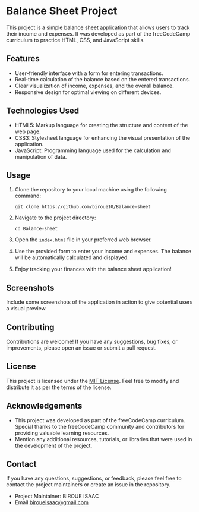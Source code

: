 # Balance Sheet Project

This project is a simple balance sheet application that allows users to track their income and expenses. It was developed as part of the freeCodeCamp curriculum to practice HTML, CSS, and JavaScript skills.

## Features

- User-friendly interface with a form for entering transactions.
- Real-time calculation of the balance based on the entered transactions.
- Clear visualization of income, expenses, and the overall balance.
- Responsive design for optimal viewing on different devices.

## Technologies Used

- HTML5: Markup language for creating the structure and content of the web page.
- CSS3: Stylesheet language for enhancing the visual presentation of the application.
- JavaScript: Programming language used for the calculation and manipulation of data.

## Usage

1. Clone the repository to your local machine using the following command:
   ```
   git clone https://github.com/biroue10/Balance-sheet
   ```

2. Navigate to the project directory:
   ```
   cd Balance-sheet
   ```

3. Open the `index.html` file in your preferred web browser.

4. Use the provided form to enter your income and expenses. The balance will be automatically calculated and displayed.

5. Enjoy tracking your finances with the balance sheet application!

## Screenshots

Include some screenshots of the application in action to give potential users a visual preview.

## Contributing

Contributions are welcome! If you have any suggestions, bug fixes, or improvements, please open an issue or submit a pull request.

## License

This project is licensed under the [MIT License](https://opensource.org/licenses/MIT). Feel free to modify and distribute it as per the terms of the license.

## Acknowledgements

- This project was developed as part of the freeCodeCamp curriculum. Special thanks to the freeCodeCamp community and contributors for providing valuable learning resources.
- Mention any additional resources, tutorials, or libraries that were used in the development of the project.

## Contact

If you have any questions, suggestions, or feedback, please feel free to contact the project maintainers or create an issue in the repository.

- Project Maintainer: BIROUE ISAAC  
- Email:biroueisaac@gmail.com